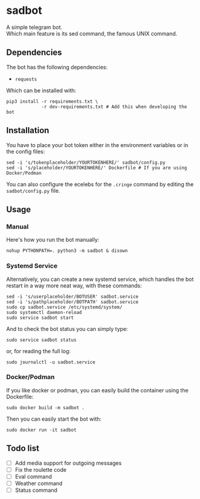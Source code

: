 # sadbot
A simple telegram bot.  
Which main feature is its sed command, the famous UNIX command.

## Dependencies
The bot has the following dependencies:
- `requests`

Which can be installed with:
```
pip3 install -r requirements.txt \
             -r dev-requirements.txt # Add this when developing the bot
```

## Installation
You have to place your bot token either in the environment variables or in the
config files:
```
sed -i 's/tokenplaceholder/YOURTOKENHERE/' sadbot/config.py
sed -i 's/placeholder/YOURTOKENHERE/' Dockerfile # If you are using Docker/Podman
```
You can also configure the ecelebs for the `.cringe` command by editing the
`sadbot/config.py` file.


## Usage
### Manual
Here's how you run the bot manually:  
```
nohup PYTHONPATH=. python3 -m sadbot & disown
```
### Systemd Service
Alternatively, you can create a new systemd service, which handles the bot
restart in a way more neat way, with these commands:
```
sed -i 's/userplaceholder/BOTUSER' sadbot.service
sed -i 's/pathplaceholder/BOTPATH' sadbot.service
sudo cp sadbot.service /etc/systemd/system/
sudo systemctl daemon-reload
sudo service sadbot start
```
And to check the bot status you can simply type:
```
sudo service sadbot status
```
or, for reading the full log:
```
sudo journalctl -u sadbot.service
```
### Docker/Podman
If you like docker or podman, you can easily build the container using the
Dockerfile:
```
sudo docker build -m sadbot .
```
Then you can easily start the bot with:
```
sudo docker run -it sadbot
```

## Todo list
- [ ] Add media support for outgoing messages
- [ ] Fix the roulette code
- [ ] Eval command
- [ ] Weather command
- [ ] Status command
